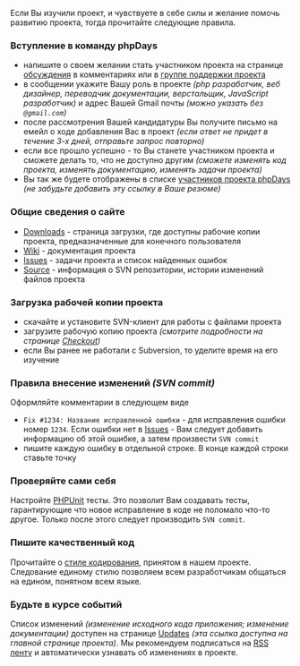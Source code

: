 Если Вы изучили проект, и чувствуете в себе силы и желание помочь развитию проекта, тогда прочитайте следующие правила.

### Вступление в команду phpDays ###

  * напишите о своем желании стать участником проекта на странице [обсуждения](RuAnswers.md) в комментариях или в [группе поддержки проекта](http://groups.google.com/group/phpdays-ru)
  * в сообщении укажите Вашу роль в проекте _(php разработчик, веб дизайнер, переводчик документации, верстальщик, JavaScript разработчик)_ и адрес Вашей Gmail почты _(можно указать без `@gmail.com`)_
  * после рассмотрения Вашей кандидатуры Вы получите письмо на емейл о ходе добавления Вас в проект _(если ответ не придет в течение 3-х дней, отправьте запрос повторно)_
  * если все прошло успешно - то Вы станете участником проекта и сможете делать то, что не доступно другим _(сможете изменять код проекта, изменять документацию, изменять задачи проекта)_
  * Вы так же будете отображены в списке [участников проекта phpDays](http://code.google.com/p/phpdays/people/list) _(не забудьте добавить эту ссылку в Ваше резюме)_

### Общие сведения о сайте ###

  * [Downloads](http://code.google.com/p/phpdays/downloads/list) - страница загрузки, где доступны рабочие копии проекта, предназначенные для конечного пользователя
  * [Wiki](http://code.google.com/p/phpdays/w/list) - документация проекта
  * [Issues](http://code.google.com/p/phpdays/issues/list) - задачи проекта и список найденных ошибок
  * [Source](http://code.google.com/p/phpdays/source/list) - информация о SVN репозитории, истории изменений файлов проекта

### Загрузка рабочей копии проекта ###

  * скачайте и установите SVN-клиент для работы с файлами проекта
  * загрузите рабочую копию проекта _(смотрите подробности на странице [Checkout](http://code.google.com/p/phpdays/source/checkout))_
  * если Вы ранее не работали с Subversion, то уделите время на его изучение

### Правила внесение изменений _(SVN commit)_ ###

Оформляйте комментарии в следующем виде
  * `Fix #1234: Название исправленной ошибки` - для исправления ошибки номер `1234`. Если ошибки нет в [Issues](http://code.google.com/p/phpdays/issues/list) - Вам следует добавить информацию об этой ошибке, а затем произвести `SVN commit`
  * пишите каждую ошибку в отдельной строке. В конце каждой строки ставьте точку

### Проверяйте сами себя ###

Настройте [PHPUnit](http://blogs.sun.com/netbeansphp/entry/recent_improvements_in_phpunit_support) тесты. Это позволит Вам создавать тесты, гарантирующие что новое исправление в коде не поломало что-то другое. Только после этого следует производить `SVN commit`.

### Пишите качественный код ###

Прочитайте о [стиле кодирования](RuCodingStyle.md), принятом в нашем проекте. Следование единому стилю позволяем всем разработчикам общаться на едином, понятном всем языке.

### Будьте в курсе событий ###

Список изменений _(изменение исходного кода приложения; изменение документации)_ доступен на странице [Updates](http://code.google.com/p/phpdays/updates/list) _(эта ссылка доступна на главной странице проекта)_. Мы рекомендуем подписаться на [RSS ленту](http://code.google.com/feeds/p/phpdays/updates/basic) и автоматически узнавать об изменениях в проекте.